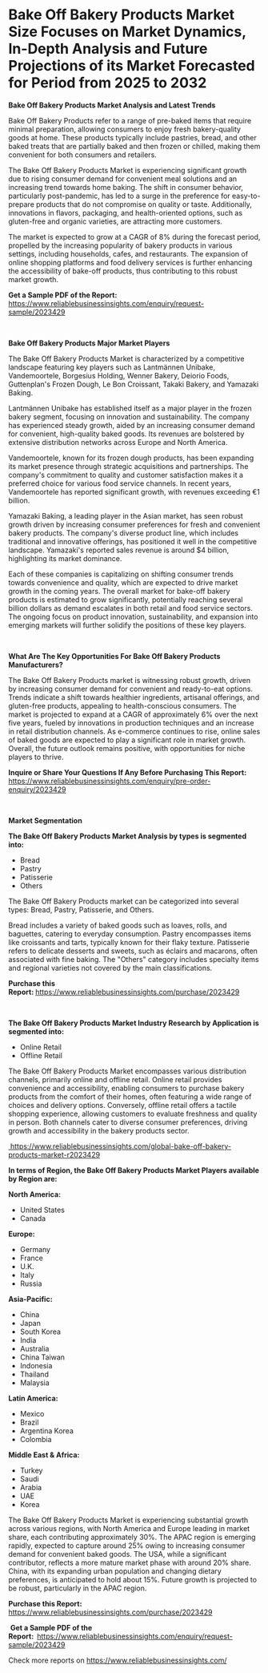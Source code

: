<p><h1>Bake Off Bakery Products Market Size Focuses on Market Dynamics, In-Depth Analysis and Future Projections of its Market Forecasted for Period from 2025 to 2032</h1></p><p><strong>Bake Off Bakery Products Market Analysis and Latest Trends</strong></p>
<p><p>Bake Off Bakery Products refer to a range of pre-baked items that require minimal preparation, allowing consumers to enjoy fresh bakery-quality goods at home. These products typically include pastries, bread, and other baked treats that are partially baked and then frozen or chilled, making them convenient for both consumers and retailers. </p><p>The Bake Off Bakery Products Market is experiencing significant growth due to rising consumer demand for convenient meal solutions and an increasing trend towards home baking. The shift in consumer behavior, particularly post-pandemic, has led to a surge in the preference for easy-to-prepare products that do not compromise on quality or taste. Additionally, innovations in flavors, packaging, and health-oriented options, such as gluten-free and organic varieties, are attracting more customers.</p><p>The market is expected to grow at a CAGR of 8% during the forecast period, propelled by the increasing popularity of bakery products in various settings, including households, cafes, and restaurants. The expansion of online shopping platforms and food delivery services is further enhancing the accessibility of bake-off products, thus contributing to this robust market growth.</p></p>
<p><strong>Get a Sample PDF of the Report:&nbsp;</strong> <a href="https://www.reliablebusinessinsights.com/enquiry/request-sample/2023429?utm_campaign=3032&utm_medium=2&utm_source=Github&utm_content=ia&utm_term=07042025&utm_id=bake-off-bakery-products">https://www.reliablebusinessinsights.com/enquiry/request-sample/2023429</a></p>
<p>&nbsp;</p>
<p><strong>Bake Off Bakery Products Major Market Players</strong></p>
<p><p>The Bake Off Bakery Products Market is characterized by a competitive landscape featuring key players such as Lantmännen Unibake, Vandemoortele, Borgesius Holding, Wenner Bakery, Deiorio Foods, Guttenplan's Frozen Dough, Le Bon Croissant, Takaki Bakery, and Yamazaki Baking. </p><p>Lantmännen Unibake has established itself as a major player in the frozen bakery segment, focusing on innovation and sustainability. The company has experienced steady growth, aided by an increasing consumer demand for convenient, high-quality baked goods. Its revenues are bolstered by extensive distribution networks across Europe and North America.</p><p>Vandemoortele, known for its frozen dough products, has been expanding its market presence through strategic acquisitions and partnerships. The company's commitment to quality and customer satisfaction makes it a preferred choice for various food service channels. In recent years, Vandemoortele has reported significant growth, with revenues exceeding €1 billion.</p><p>Yamazaki Baking, a leading player in the Asian market, has seen robust growth driven by increasing consumer preferences for fresh and convenient bakery products. The company's diverse product line, which includes traditional and innovative offerings, has positioned it well in the competitive landscape. Yamazaki's reported sales revenue is around $4 billion, highlighting its market dominance.</p><p>Each of these companies is capitalizing on shifting consumer trends towards convenience and quality, which are expected to drive market growth in the coming years. The overall market for bake-off bakery products is estimated to grow significantly, potentially reaching several billion dollars as demand escalates in both retail and food service sectors. The ongoing focus on product innovation, sustainability, and expansion into emerging markets will further solidify the positions of these key players.</p></p>
<p>&nbsp;</p>
<p><strong>What Are The Key Opportunities For Bake Off Bakery Products Manufacturers?</strong></p>
<p><p>The Bake Off Bakery Products market is witnessing robust growth, driven by increasing consumer demand for convenient and ready-to-eat options. Trends indicate a shift towards healthier ingredients, artisanal offerings, and gluten-free products, appealing to health-conscious consumers. The market is projected to expand at a CAGR of approximately 6% over the next five years, fueled by innovations in production techniques and an increase in retail distribution channels. As e-commerce continues to rise, online sales of baked goods are expected to play a significant role in market growth. Overall, the future outlook remains positive, with opportunities for niche players to thrive.</p></p>
<p><strong>Inquire or Share Your Questions If Any Before Purchasing This Report:</strong> <a href="https://www.reliablebusinessinsights.com/enquiry/pre-order-enquiry/2023429?utm_campaign=3032&utm_medium=2&utm_source=Github&utm_content=ia&utm_term=07042025&utm_id=bake-off-bakery-products">https://www.reliablebusinessinsights.com/enquiry/pre-order-enquiry/2023429</a></p>
<p>&nbsp;</p>
<p><strong>Market Segmentation</strong></p>
<p><strong>The Bake Off Bakery Products Market Analysis by types is segmented into:</strong></p>
<p><ul><li>Bread</li><li>Pastry</li><li>Patisserie</li><li>Others</li></ul></p>
<p><p>The Bake Off Bakery Products market can be categorized into several types: Bread, Pastry, Patisserie, and Others. </p><p>Bread includes a variety of baked goods such as loaves, rolls, and baguettes, catering to everyday consumption. Pastry encompasses items like croissants and tarts, typically known for their flaky texture. Patisserie refers to delicate desserts and sweets, such as éclairs and macarons, often associated with fine baking. The "Others" category includes specialty items and regional varieties not covered by the main classifications.</p></p>
<p><strong>Purchase this Report:&nbsp;</strong><a href="https://www.reliablebusinessinsights.com/purchase/2023429?utm_campaign=3032&utm_medium=2&utm_source=Github&utm_content=ia&utm_term=07042025&utm_id=bake-off-bakery-products">https://www.reliablebusinessinsights.com/purchase/2023429</a></p>
<p>&nbsp;</p>
<p><strong>The Bake Off Bakery Products Market Industry Research by Application is segmented into:</strong></p>
<p><ul><li>Online Retail</li><li>Offline Retail</li></ul></p>
<p><p>The Bake Off Bakery Products Market encompasses various distribution channels, primarily online and offline retail. Online retail provides convenience and accessibility, enabling consumers to purchase bakery products from the comfort of their homes, often featuring a wide range of choices and delivery options. Conversely, offline retail offers a tactile shopping experience, allowing customers to evaluate freshness and quality in person. Both channels cater to diverse consumer preferences, driving growth and accessibility in the bakery products sector.</p></p>
<p><a href="https://www.reliablebusinessinsights.com/global-bake-off-bakery-products-market-r2023429?utm_campaign=3032&utm_medium=2&utm_source=Github&utm_content=ia&utm_term=07042025&utm_id=bake-off-bakery-products">&nbsp;https://www.reliablebusinessinsights.com/global-bake-off-bakery-products-market-r2023429</a></p>
<p><strong>In terms of Region, the Bake Off Bakery Products Market Players available by Region are:</strong></p>
<p>
    <p> <strong> North America: </strong>
        <ul>
            <li>United States</li>
            <li>Canada</li>
        </ul>
        </p> 
    <p> <strong> Europe: </strong>
        <ul>
            <li>Germany</li>
            <li>France</li>
            <li>U.K.</li>
            <li>Italy</li>
            <li>Russia</li>
        </ul>
        </p> 
    <p> <strong> Asia-Pacific: </strong>
        <ul>
            <li>China</li>
            <li>Japan</li>
            <li>South Korea</li>
            <li>India</li>
            <li>Australia</li>
            <li>China Taiwan</li>
            <li>Indonesia</li>
            <li>Thailand</li>
            <li>Malaysia</li>
        </ul>
        </p> 
    <p> <strong> Latin America: </strong>
        <ul>
            <li>Mexico</li>
            <li>Brazil</li>
            <li>Argentina Korea</li>
            <li>Colombia</li>
        </ul>
        </p> 
    <p> <strong> Middle East & Africa: </strong>
        <ul>
            <li>Turkey</li>
            <li>Saudi</li>
            <li>Arabia</li>
            <li>UAE</li>
            <li>Korea</li>
        </ul>
    </p>
    </p>
<p><p>The Bake Off Bakery Products Market is experiencing substantial growth across various regions, with North America and Europe leading in market share, each contributing approximately 30%. The APAC region is emerging rapidly, expected to capture around 25% owing to increasing consumer demand for convenient baked goods. The USA, while a significant contributor, reflects a more mature market phase with around 20% share. China, with its expanding urban population and changing dietary preferences, is anticipated to hold about 15%. Future growth is projected to be robust, particularly in the APAC region.</p></p>
<p><strong>Purchase this Report: </strong><a href="https://www.reliablebusinessinsights.com/purchase/2023429?utm_campaign=3032&utm_medium=2&utm_source=Github&utm_content=ia&utm_term=07042025&utm_id=bake-off-bakery-products">https://www.reliablebusinessinsights.com/purchase/2023429</a></p>
<p>&nbsp;<strong>Get a Sample PDF of the Report:&nbsp;&nbsp;</strong><a href="https://www.reliablebusinessinsights.com/enquiry/request-sample/2023429?utm_campaign=3032&utm_medium=2&utm_source=Github&utm_content=ia&utm_term=07042025&utm_id=bake-off-bakery-products">https://www.reliablebusinessinsights.com/enquiry/request-sample/2023429</a></p>
<p><strong></strong></p>
<p>Check more reports on <a href="https://www.reliablebusinessinsights.com/?utm_campaign=3032&utm_medium=2&utm_source=Github&utm_content=ia&utm_term=07042025&utm_id=bake-off-bakery-products">https://www.reliablebusinessinsights.com/</a></p>